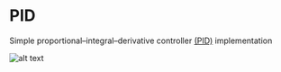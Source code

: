 # PID
Simple proportional–integral–derivative controller [(PID)](https://en.wikipedia.org/wiki/PID_controller) implementation

![alt text](https://upload.wikimedia.org/wikipedia/commons/thumb/4/43/PID_en.svg/1920px-PID_en.svg.png)

